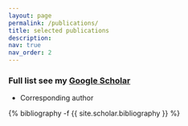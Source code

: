 ```yaml
---
layout: page
permalink: /publications/
title: selected publications
description: 
nav: true
nav_order: 2
---
```

### Full list see my [Google Scholar](https://scholar.google.com/citations?user=fPcIPt0AAAAJ&hl=en)
* Corresponding author
<!-- _pages/publications.md -->
<div class="publications">


{% bibliography -f {{ site.scholar.bibliography }} %}

</div>

